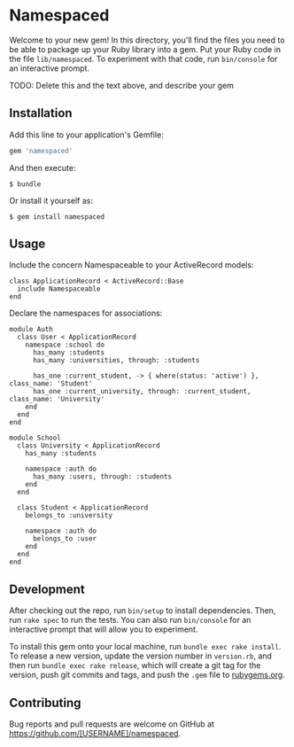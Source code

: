 # Namespaced

Welcome to your new gem! In this directory, you'll find the files you need to be able to package up your Ruby library into a gem. Put your Ruby code in the file `lib/namespaced`. To experiment with that code, run `bin/console` for an interactive prompt.

TODO: Delete this and the text above, and describe your gem

## Installation

Add this line to your application's Gemfile:

```ruby
gem 'namespaced'
```

And then execute:

    $ bundle

Or install it yourself as:

    $ gem install namespaced

## Usage

Include the concern Namespaceable to your ActiveRecord models:

```
class ApplicationRecord < ActiveRecord::Base
  include Namespaceable
end
```

Declare the namespaces for associations:

```
module Auth
  class User < ApplicationRecord
    namespace :school do
      has_many :students
      has_many :universities, through: :students

      has_one :current_student, -> { where(status: 'active') }, class_name: 'Student'
      has_one :current_university, through: :current_student, class_name: 'University'
    end
  end
end

module School
  class University < ApplicationRecord
    has_many :students

    namespace :auth do
      has_many :users, through: :students
    end
  end

  class Student < ApplicationRecord
    belongs_to :university

    namespace :auth do
      belongs_to :user
    end
  end
end
```

## Development

After checking out the repo, run `bin/setup` to install dependencies. Then, run `rake spec` to run the tests. You can also run `bin/console` for an interactive prompt that will allow you to experiment.

To install this gem onto your local machine, run `bundle exec rake install`. To release a new version, update the version number in `version.rb`, and then run `bundle exec rake release`, which will create a git tag for the version, push git commits and tags, and push the `.gem` file to [rubygems.org](https://rubygems.org).

## Contributing

Bug reports and pull requests are welcome on GitHub at https://github.com/[USERNAME]/namespaced.

